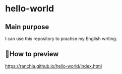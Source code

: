# hello-world

## Main purpose
I can use this repository to practise my English writing.

## How to preview
https://ranchia.github.io/hello-world/index.html
